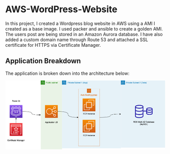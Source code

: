 # AWS-WordPress-Website
In this project, I created a Wordpress blog website in AWS using a AMI I created as a base image. I used packer and ansible to create a golden AMI. The users post are being stored in an Amazon Aurora database. I have also added a custom domain name through Route 53 and attached a SSL certificate for HTTPS via Certificate Manager.

## Application Breakdown

The application is broken down into the architecture below:

![wordpress](https://github.com/jazminchannel/images/blob/main/wordpressv2)
